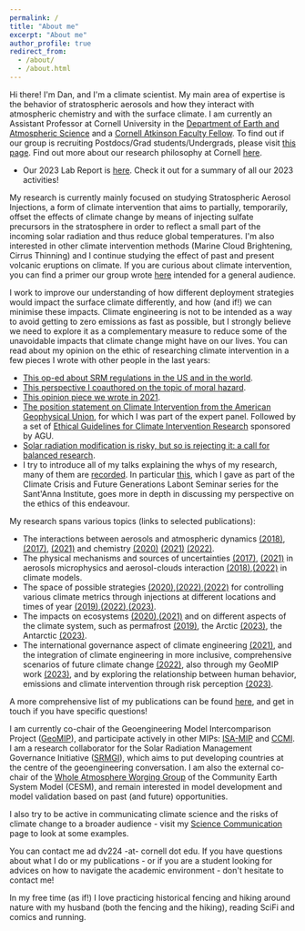 ```yaml
---
permalink: /
title: "About me"
excerpt: "About me"
author_profile: true
redirect_from: 
  - /about/
  - /about.html
---
```


Hi there! I'm Dan, and I'm a climate scientist. My main area of expertise is the behavior of stratospheric aerosols and how they interact with atmospheric chemistry and with the surface climate. I am currently an Assistant Professor at Cornell University in the [Department of Earth and Atmospheric Science](https://www.eas.cornell.edu/eas) and a [Cornell Atkinson Faculty Fellow](https://fellows.atkinson.cornell.edu/). To find out if our group is recruiting Postdocs/Grad students/Undergrads, please visit [this page](https://dan-visioni.github.io/recruiting/). Find out more about our research philosophy at Cornell [here](https://news.cornell.edu/stories/2023/07/qa-what-you-need-know-about-reflecting-sunlight-cool-earth).

* Our 2023 Lab Report is [here](http://dan-visioni.github.io/files/2023_Lab_Report.pdf). Check it out for a summary of all our 2023 activities!

My research is currently mainly focused on studying Stratospheric Aerosol Injections, a form of climate intervention that aims to partially, temporarily, offset the effects of climate change by means of injecting sulfate precursors in the stratosphere in order to reflect a small part of the incoming solar radiation and thus reduce global temperatures. I'm also interested in other climate intervention methods (Marine Cloud Brightening, Cirrus Thinning) and I continue studying the effect of past and present volcanic eruptions on climate. If you are curious about climate intervention, you can find a primer our group wrote [here](https://www.srmprimer.org/) intended for a general audience. 

I work to improve our understanding of how different deployment strategies would impact the surface climate differently, and how (and if!) we can minimise these impacts. Climate engineering is not to be intended as a way to avoid getting to zero emissions as fast as possible, but I strongly believe we need to explore it as a complementary measure to reduce some of the unavoidable impacts that climate change might have on our lives. You can read about my opinion on the ethic of researching climate intervention in a few pieces I wrote with other people in the last years:

 * [This op-ed about SRM regulations in the US and in the world](https://www.technologyreview.com/2024/04/23/1091604/why-new-proposals-to-restrict-geoengineering-are-misguided/).
 * [This perspective I coauthored on the topic of moral hazard](https://www.sciencedirect.com/science/article/pii/S221209632100053X).
 * [This opinion piece we wrote in 2021](https://thehill.com/opinion/energy-environment/559859-climate-engineering-research-is-essential-to-a-just-transition-and).
 * [The position statement on Climate Intervention from the American Geophysical Union](https://www.agu.org/share-and-advocate/share/policymakers/position-statements/climate-intervention-requirements), for which I was part of the expert panel. Followed by a set of [Ethical Guidelines for Climate Intervention Research](https://www.agu.org/learn-about-agu/about-agu/ethics/ethical-framework-for-climate-intervention) sponsored by AGU.
 * [Solar radiation modification is risky, but so is rejecting it: a call for balanced research](https://academic.oup.com/oocc/article/3/1/kgad002/7081048).
 * I try to introduce all of my talks explaining the whys of my research, many of them are [recorded](https://dan-visioni.github.io/talks/). In particular [this](https://dan-visioni.github.io/talks/2022-03-22-talk), which I gave as part of the Climate Crisis and Future Generations Labont Seminar series for the Sant'Anna Institute, goes more in depth in discussing my perspective on the ethics of this endeavour.
 
My research spans various topics (links to selected publications):  

* The interactions between aerosols and atmospheric dynamics [(2018)](https://acp.copernicus.org/articles/18/2787/2018/acp-18-2787-2018.html), [(2017)](https://acp.copernicus.org/articles/17/11209/2017/acp-17-11209-2017.html), [(2021)](https://acp.copernicus.org/articles/21/8615/2021/acp-21-8615-2021.html) and chemistry [(2020)](https://agupubs.onlinelibrary.wiley.com/doi/abs/10.1029/2020GL089470?af=R) [(2021)](https://agupubs.onlinelibrary.wiley.com/doi/10.1029/2020JD033952) [(2022)](https://agupubs.onlinelibrary.wiley.com/doi/epdf/10.1029/2022GL098773).
* The physical mechanisms and sources of uncertainties [(2017)](https://acp.copernicus.org/articles/17/3879/2017/acp-17-3879-2017.html), [(2021)](https://acp.copernicus.org/articles/21/10039/2021/) in aerosols microphysics and aerosol-clouds interaction [(2018)](https://acp.copernicus.org/articles/18/14867/2018/acp-18-14867-2018.html),[(2022)](https://acp.copernicus.org/articles/22/1739/2022/) in climate models.
* The space of possible strategies [(2020)](https://esd.copernicus.org/articles/11/1051/2020/esd-11-1051-2020.html),[(2022)](https://esd.copernicus.org/articles/13/201/2022/),[(2022)](https://www.pnas.org/doi/10.1073/pnas.2202230119) for controlling various climate metrics through injections at different locations and times of year [(2019)](https://agupubs.onlinelibrary.wiley.com/doi/10.1029/2019GL083680),[(2022)](https://acp.copernicus.org/articles/22/93/2022/),[(2023)](https://acp.copernicus.org/articles/23/663/2023/).
* The impacts on ecosystems [(2020)](https://iopscience.iop.org/article/10.1088/1748-9326/ab94eb),[(2021)](https://www.pnas.org/content/118/15/e1921854118) and on different aspects of the climate system, such as permafrost [(2019)](https://agupubs.onlinelibrary.wiley.com/doi/10.1029/2019GL085758), the Arctic [(2023)](https://agupubs.onlinelibrary.wiley.com/doi/full/10.1029/2022EF003052), the Antarctic [(2023)](https://agupubs.onlinelibrary.wiley.com/doi/full/10.1029/2023JD039434).
* The international governance aspect of climate engineering [(2021)](https://www.sciencedirect.com/science/article/pii/S221209632100053X), and the integration of climate engineering in more inclusive, comprehensive scenarios of future climate change [(2022)](https://ecologyandsociety.org/vol26/iss4/art30/), also through my GeoMIP work [(2023)](https://acp.copernicus.org/articles/23/5149/2023/), and by exploring the relationship between human behavior, emissions and climate intervention through risk perception [(2023)](https://media.rff.org/documents/Beckage_et_al._draft_Integrating_risk_perception_with_climate_models.pdf).

A more comprehensive list of my publications can be found [here](https://dan-visioni.github.io/publications/), and get in touch if you have specific questions!

I am currently co-chair of the Geoengineering Model Intercomparison Project ([GeoMIP](http://climate.envsci.rutgers.edu/GeoMIP/)), and participate actively in other MIPs: 
[ISA-MIP](http://isamip.eu/home) and [CCMI](https://igacproject.org/activities/CCMI). I am a research collaborator for the Solar Radiation Management Governance Initiative ([SRMGI](https://www.srmgi.org/decimals-fund/the-research-collaborators/)), which aims to put developing countries at the centre of the geoengineering conversation. I am also the external co-chair of the [Whole Atmosphere Worging Group](https://ncar.ucar.edu/what-we-offer/models/whole-atmosphere-community-climate-model-waccm) of the Community Earth System Model (CESM), and remain interested in model development and model validation based on past (and future) opportunities.

I also try to be active in communicating climate science and the risks of climate change to a broader audience - visit my [Science Communication](https://dan-visioni.github.io/scicomm/) page to look at some examples.

You can contact me ad dv224 -at- cornell dot edu. If you have questions about what I do or my publications - or if you are a student looking for advices on how to navigate the academic environment - don't hesitate to contact me!

In my free time (as if!) I love practicing historical fencing and hiking around nature with my husband (both the fencing and the hiking), reading SciFi and comics and running.

